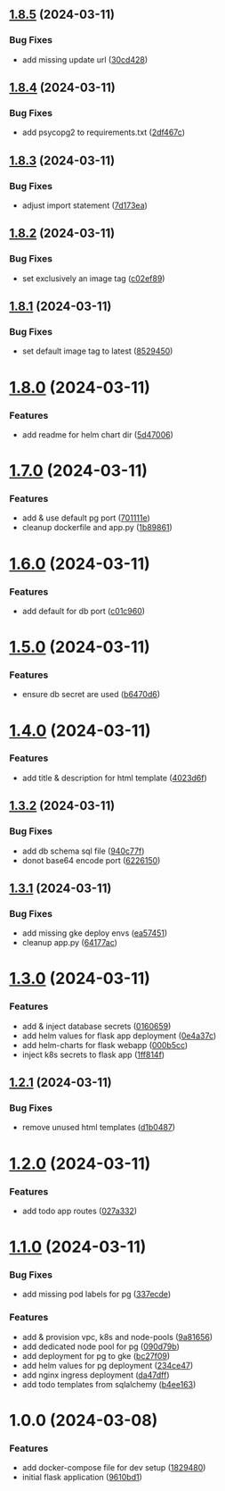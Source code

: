 ## [1.8.5](https://github.com/Ebaneck/gorgias-sre-assessment/compare/v1.8.4...v1.8.5) (2024-03-11)


### Bug Fixes

* add missing update url ([30cd428](https://github.com/Ebaneck/gorgias-sre-assessment/commit/30cd428bbc1944c49a6882e7422c03ddd28a7a13))

## [1.8.4](https://github.com/Ebaneck/gorgias-sre-assessment/compare/v1.8.3...v1.8.4) (2024-03-11)


### Bug Fixes

* add psycopg2 to requirements.txt ([2df467c](https://github.com/Ebaneck/gorgias-sre-assessment/commit/2df467cbcd6f11d15ff64284c8c920ede29a9cf7))

## [1.8.3](https://github.com/Ebaneck/gorgias-sre-assessment/compare/v1.8.2...v1.8.3) (2024-03-11)


### Bug Fixes

* adjust import statement ([7d173ea](https://github.com/Ebaneck/gorgias-sre-assessment/commit/7d173eabff53d342f473ea3155400fd8f402eb26))

## [1.8.2](https://github.com/Ebaneck/gorgias-sre-assessment/compare/v1.8.1...v1.8.2) (2024-03-11)


### Bug Fixes

* set exclusively an image tag ([c02ef89](https://github.com/Ebaneck/gorgias-sre-assessment/commit/c02ef89dfa1b7de2ee964d64b281ea89e5c2fb0f))

## [1.8.1](https://github.com/Ebaneck/gorgias-sre-assessment/compare/v1.8.0...v1.8.1) (2024-03-11)


### Bug Fixes

* set default image tag to latest ([8529450](https://github.com/Ebaneck/gorgias-sre-assessment/commit/85294508c897eb62da0c6be400c214a35ee7b74b))

# [1.8.0](https://github.com/Ebaneck/gorgias-sre-assessment/compare/v1.7.0...v1.8.0) (2024-03-11)


### Features

* add readme for helm chart dir ([5d47006](https://github.com/Ebaneck/gorgias-sre-assessment/commit/5d47006bf2498ee0681397d675a894b71f0004c3))

# [1.7.0](https://github.com/Ebaneck/gorgias-sre-assessment/compare/v1.6.0...v1.7.0) (2024-03-11)


### Features

* add & use default pg port ([701111e](https://github.com/Ebaneck/gorgias-sre-assessment/commit/701111ef7d7d9be64c4cbaf9a7c744e29b3fd1b4))
* cleanup dockerfile and app.py ([1b89861](https://github.com/Ebaneck/gorgias-sre-assessment/commit/1b89861df3c95f3ee016110404effecc98e718a6))

# [1.6.0](https://github.com/Ebaneck/gorgias-sre-assessment/compare/v1.5.0...v1.6.0) (2024-03-11)


### Features

* add default for db port ([c01c960](https://github.com/Ebaneck/gorgias-sre-assessment/commit/c01c96023aaae6b27a6409f02a89b8bf85ff4bb6))

# [1.5.0](https://github.com/Ebaneck/gorgias-sre-assessment/compare/v1.4.0...v1.5.0) (2024-03-11)


### Features

* ensure db secret are used ([b6470d6](https://github.com/Ebaneck/gorgias-sre-assessment/commit/b6470d63746effec19abb9955793426830162680))

# [1.4.0](https://github.com/Ebaneck/gorgias-sre-assessment/compare/v1.3.2...v1.4.0) (2024-03-11)


### Features

* add title & description for html template ([4023d6f](https://github.com/Ebaneck/gorgias-sre-assessment/commit/4023d6f535db0729e71acf0a703eae056e3e1211))

## [1.3.2](https://github.com/Ebaneck/gorgias-sre-assessment/compare/v1.3.1...v1.3.2) (2024-03-11)


### Bug Fixes

* add db schema sql file ([940c77f](https://github.com/Ebaneck/gorgias-sre-assessment/commit/940c77f85c2da9fe9e447c9469ce1e088a692fd2))
* donot base64 encode port ([6226150](https://github.com/Ebaneck/gorgias-sre-assessment/commit/622615049ac85e6c3cee4fe104290dfb9575cdc2))

## [1.3.1](https://github.com/Ebaneck/gorgias-sre-assessment/compare/v1.3.0...v1.3.1) (2024-03-11)


### Bug Fixes

* add missing gke deploy envs ([ea57451](https://github.com/Ebaneck/gorgias-sre-assessment/commit/ea5745139a5e8ecbd1fbed95cd976f86c9a86724))
* cleanup app.py ([64177ac](https://github.com/Ebaneck/gorgias-sre-assessment/commit/64177ac15372a19f15b3041b2cc719f650ce93e5))

# [1.3.0](https://github.com/Ebaneck/gorgias-sre-assessment/compare/v1.2.1...v1.3.0) (2024-03-11)


### Features

* add & inject database secrets ([0160659](https://github.com/Ebaneck/gorgias-sre-assessment/commit/01606599619c3dd17642e0467ae0f4ada317ade6))
* add helm values for flask app deployment ([0e4a37c](https://github.com/Ebaneck/gorgias-sre-assessment/commit/0e4a37c95c8634b979956a5852ad09438d2d55e0))
* add helm-charts for flask webapp ([000b5cc](https://github.com/Ebaneck/gorgias-sre-assessment/commit/000b5cc2c97950cb1403e47e89c63f1299b2dad5))
* inject k8s secrets to flask app ([1ff814f](https://github.com/Ebaneck/gorgias-sre-assessment/commit/1ff814f741e2c589f18f86e704fa6f3899edc239))

## [1.2.1](https://github.com/Ebaneck/gorgias-sre-assessment/compare/v1.2.0...v1.2.1) (2024-03-11)


### Bug Fixes

* remove unused html templates ([d1b0487](https://github.com/Ebaneck/gorgias-sre-assessment/commit/d1b04872555de1edd2860a0267916a4da9d7c245))

# [1.2.0](https://github.com/Ebaneck/gorgias-sre-assessment/compare/v1.1.0...v1.2.0) (2024-03-11)


### Features

* add todo app routes ([027a332](https://github.com/Ebaneck/gorgias-sre-assessment/commit/027a332acde4e22b58f5fdfad879b10b2119aae6))

# [1.1.0](https://github.com/Ebaneck/gorgias-sre-assessment/compare/v1.0.0...v1.1.0) (2024-03-11)


### Bug Fixes

* add missing pod labels for pg ([337ecde](https://github.com/Ebaneck/gorgias-sre-assessment/commit/337ecde984988853af8f3ba9d34b14fbc34b5900))


### Features

* add & provision vpc, k8s and node-pools ([9a81656](https://github.com/Ebaneck/gorgias-sre-assessment/commit/9a816560557781d3cf85cd6f8cb1fcb4bb5d6f4e))
* add dedicated node pool for pg ([090d79b](https://github.com/Ebaneck/gorgias-sre-assessment/commit/090d79bee5067fe569ab1e942fe0e925ca36f92e))
* add deployment for pg to gke ([bc27f09](https://github.com/Ebaneck/gorgias-sre-assessment/commit/bc27f0984213087b3294ee46986730413cb09de8))
* add helm values for pg deployment ([234ce47](https://github.com/Ebaneck/gorgias-sre-assessment/commit/234ce47d0ef41a87820ab0beddcb945811c28e48))
* add nginx ingress deployment ([da47dff](https://github.com/Ebaneck/gorgias-sre-assessment/commit/da47dff6d343639a8f5a328f1472fc0fa41eee1c))
* add todo templates from sqlalchemy ([b4ee163](https://github.com/Ebaneck/gorgias-sre-assessment/commit/b4ee1636fd07efe9a54ce8555272f08fe1119c1a))

# 1.0.0 (2024-03-08)


### Features

* add docker-compose file for dev setup ([1829480](https://github.com/Ebaneck/gorgias-sre-assessment/commit/1829480507e5d1ebc707b73d3ffb9e1adf245ef9))
* initial flask application ([9610bd1](https://github.com/Ebaneck/gorgias-sre-assessment/commit/9610bd19545184a2ff7715317cb29b0cec119f45))
